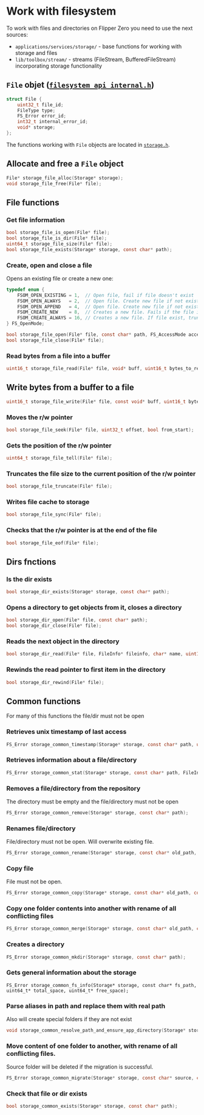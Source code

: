 # Work with filesystem

To work with files and directories on Flipper Zero you need to use the next sources:

- `applications/services/storage/` - base functions for working with storage and files
- `lib/toolbox/stream/` - streams (FileStream, BufferedFileStream) incorporating storage functionality

## `File` objet ([`filesystem_api_internal.h`](https://github.com/flipperdevices/flipperzero-firmware/blob/dev/applications/services/storage/filesystem_api_internal.h))

```c
struct File {
    uint32_t file_id;
    FileType type;
    FS_Error error_id;
    int32_t internal_error_id;
    void* storage;
};
```

The functions working with `File` objects are located in  [`storage.h`](https://github.com/flipperdevices/flipperzero-firmware/blob/dev/applications/services/storage/storage.h).

## Allocate and free a `File` object

```c
File* storage_file_alloc(Storage* storage);
void storage_file_free(File* file);
```

## File functions

### Get file information

```c
bool storage_file_is_open(File* file);
bool storage_file_is_dir(File* file);
uint64_t storage_file_size(File* file);
bool storage_file_exists(Storage* storage, const char* path);
```

### Create, open and close a file

Opens an existing file or create a new one:

```c
typedef enum {
    FSOM_OPEN_EXISTING = 1,  // Open file, fail if file doesn't exist
    FSOM_OPEN_ALWAYS   = 2,  // Open file. Create new file if not exist
    FSOM_OPEN_APPEND   = 4,  // Open file. Create new file if not exist. Set R/W pointer to EOF
    FSOM_CREATE_NEW    = 8,  // Creates a new file. Fails if the file is exist
    FSOM_CREATE_ALWAYS = 16, // Creates a new file. If file exist, truncate to zero size
} FS_OpenMode;

bool storage_file_open(File* file, const char* path, FS_AccessMode access_mode, FS_OpenMode open_mode);
bool storage_file_close(File* file);
```

### Read bytes from a file into a buffer

```c
uint16_t storage_file_read(File* file, void* buff, uint16_t bytes_to_read);
```

## Write bytes from a buffer to a file

```c
uint16_t storage_file_write(File* file, const void* buff, uint16_t bytes_to_write);
```

### Moves the r/w pointer

```c
bool storage_file_seek(File* file, uint32_t offset, bool from_start);
```

### Gets the position of the r/w pointer

```c
uint64_t storage_file_tell(File* file);
```

### Truncates the file size to the current position of the r/w pointer

```c
bool storage_file_truncate(File* file);
```

### Writes file cache to storage

```c
bool storage_file_sync(File* file);
```

### Checks that the r/w pointer is at the end of the file

```c
bool storage_file_eof(File* file);
```

## Dirs fnctions

### Is the dir exists

```c
bool storage_dir_exists(Storage* storage, const char* path);
```

### Opens a directory to get objects from it, closes a directory

```c
bool storage_dir_open(File* file, const char* path);
bool storage_dir_close(File* file);
```

### Reads the next object in the directory

```c
bool storage_dir_read(File* file, FileInfo* fileinfo, char* name, uint16_t name_length);
```

### Rewinds the read pointer to first item in the directory

```c
bool storage_dir_rewind(File* file);
```

## Common functions

For many of this functions the file/dir must not be open

### Retrieves unix timestamp of last access

```c
FS_Error storage_common_timestamp(Storage* storage, const char* path, uint32_t* timestamp);
```

### Retrieves information about a file/directory
```c
FS_Error storage_common_stat(Storage* storage, const char* path, FileInfo* fileinfo);
```

### Removes a file/directory from the repository

The directory must be empty and the file/directory must not be open

```c
FS_Error storage_common_remove(Storage* storage, const char* path);
```

### Renames file/directory

File/directory must not be open. Will overwrite existing file.

```c
FS_Error storage_common_rename(Storage* storage, const char* old_path, const char* new_path);
```

### Copy file

File must not be open.

```c
FS_Error storage_common_copy(Storage* storage, const char* old_path, const char* new_path);
```

### Copy one folder contents into another with rename of all conflicting files

```c
FS_Error storage_common_merge(Storage* storage, const char* old_path, const char* new_path);
```

### Creates a directory

```c
FS_Error storage_common_mkdir(Storage* storage, const char* path);
```

### Gets general information about the storage

```
FS_Error storage_common_fs_info(Storage* storage, const char* fs_path, uint64_t* total_space, uint64_t* free_space);
```

### Parse aliases in path and replace them with real path

Also will create special folders if they are not exist

```c
void storage_common_resolve_path_and_ensure_app_directory(Storage* storage, FuriString* path);
```

### Move content of one folder to another, with rename of all conflicting files. 

Source folder will be deleted if the migration is successful.

```c
FS_Error storage_common_migrate(Storage* storage, const char* source, const char* dest);
```

### Check that file or dir exists

 ```c
bool storage_common_exists(Storage* storage, const char* path);
```
